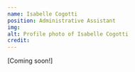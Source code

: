 ```yaml
---
name: Isabelle Cogotti
position: Administrative Assistant
img:
alt: Profile photo of Isabelle Cogotti
credit: 
---
```

[Coming soon!]